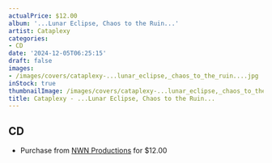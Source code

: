 ```yaml
---
actualPrice: $12.00
album: '...Lunar Eclipse, Chaos to the Ruin...'
artist: Cataplexy
categories:
- CD
date: '2024-12-05T06:25:15'
draft: false
images:
- /images/covers/cataplexy-...lunar_eclipse,_chaos_to_the_ruin....jpg
inStock: true
thumbnailImage: /images/covers/cataplexy-...lunar_eclipse,_chaos_to_the_ruin...-thumb.jpg
title: Cataplexy - ...Lunar Eclipse, Chaos to the Ruin...
---
```


## CD
* Purchase from [NWN Productions](http://shop.nwnprod.com/index.php?route=product/product&path=93&product_id=36145&sort=pd.name&order=ASC) for $12.00
